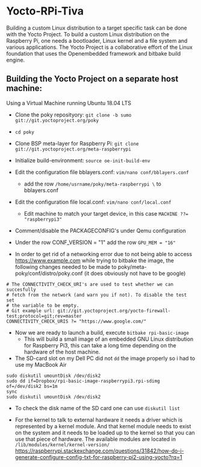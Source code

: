 # Yocto-RPi-Tiva
Building a custom Linux distribution to a target specific task can be done with the Yocto Project. To build a custom Linux distribution on the Raspberry Pi, one needs a bootloader, Linux kernel and a file system and various applications. The Yocto Project is a collaborative effort of the Linux foundation that uses the Openembedded framework and bitbake build engine.

## Building the Yocto Project on a separate host machine:
Using a Virtual Machine running Ubuntu 18.04 LTS
* Clone the poky reposityory: `git clone -b sumo git://git.yoctoproject.org/poky`
* `cd poky`
* Clone BSP meta-layer for Raspberry Pi: `git clone git://git.yoctoproject.org/meta-raspberrypi`
* Initialize build-environment: `source oe-init-build-env`
* Edit the configuration file bblayers.conf: `vim/nano conf/bblayers.conf`
  * add the row `/home/usrname/poky/meta-raspberrypi \` to bblayers.conf
* Edit the configuration file local.conf: `vim/nano conf/local.conf`
  * Edit machine to match your target device, in this case `MACHINE ??= "raspberrypi3"`
* Comment/disable the PACKAGECONFIG's under Qemu configuration
* Under the row CONF_VERSION = "1" add the row `GPU_MEM = "16"`

* In order to get rid of a networking error due to not being able to access https://www.example.com while trying to bitbake the image, the following changes needed to be made to poky/meta-poky/conf/distro/poky.conf (it does obviously not have to be google)

~~~~
# The CONNECTIVITY_CHECK_URI's are used to test whether we can succesfully
# fetch from the network (and warn you if not). To disable the test set
# the variable to be empty.
# Git example url: git://git.yoctoproject.org/yocto-firewall-test;protocol=git;rev=master    
CONNECTIVITY_CHECK_URIS ?= "https://www.google.com/"
~~~~

* Now we are ready to launch a build, execute `bitbake rpi-basic-image`
  * This will build a small image of an embedded GNU Linux distribution for Raspberry Pi3, this can take a long time depending on the hardware of the host machine.
* The SD-card slot on my Dell PC did not `dd` the image properly so i had to use my MacBook Air
~~~~
sudo diskutil umountDisk /dev/disk2
sudo dd if=Dropbox/rpi-basic-image-raspberrypi3.rpi-sdimg of=/dev/disk2 bs=1m
sync
sudo diskutil umountDisk /dev/disk2
~~~~
* To check the disk name of the SD card one can use `diskutil list`


* For the kernel to talk to external hardware it needs a driver which is represented by a kernel module. And that kernel module needs to exist on the system and it needs to be loaded up to the kernel so that you can use that piece of hardware. The available modules are located in
`/lib/modules/kernel/kernel-version/`
https://raspberrypi.stackexchange.com/questions/31842/how-do-i-generate-configure-config-txt-for-raspberry-pi2-using-yocto?rq=1
